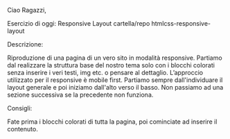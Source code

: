 Ciao Ragazzi,

Esercizio di oggi: Responsive Layout
cartella/repo htmlcss-responsive-layout

Descrizione:

Riproduzione di una pagina di un vero sito in modalità responsive. Partiamo dal realizzare la struttura base del nostro tema solo con i blocchi colorati senza inserire i veri testi, img etc. o pensare al dettaglio. L’approccio utilizzato per il responsive è mobile first. Partiamo sempre dall'individuare il layout generale e poi iniziamo dall'alto verso il basso. Non passiamo ad una sezione successiva se la precedente non funziona.

Consigli:

Fate prima i blocchi colorati di tutta la pagina, poi cominciate ad inserire il contenuto.